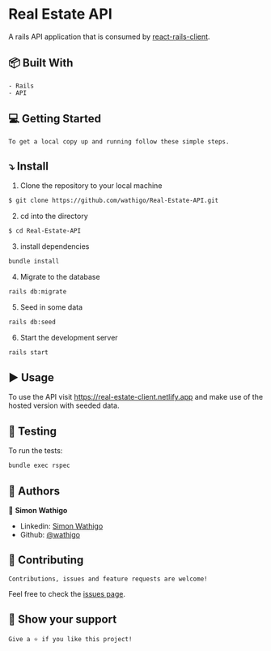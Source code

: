 # Real Estate API

A rails API application that is consumed by [react-rails-client](https://github.com/wathigo/Real-Estate-Client/blob/property/README.md). 

## :package: Built With

    - Rails
    - API

## :computer: Getting Started

    To get a local copy up and running follow these simple steps.

## :arrow_heading_down: Install

1) Clone the repository to your local machine
```sh
$ git clone https://github.com/wathigo/Real-Estate-API.git
```

2) cd into the directory
```sh
$ cd Real-Estate-API
```

3) install dependencies 
```sh
bundle install
```

4) Migrate to the database
```sh
rails db:migrate
```

5) Seed in some data
```sh
rails db:seed
``` 

6) Start the development server
```sh
rails start
```

## :arrow_forward: Usage
To use the API visit  https://real-estate-client.netlify.app and make use of the hosted version with seeded data.

## :vertical_traffic_light: Testing
To run the tests:
```sh
bundle exec rspec
```


## :busts_in_silhouette: Authors

👤 **Simon Wathigo**

- Linkedin: [Simon Wathigo](https://www.linkedin.com/in/simon-wathigo/)
- Github: [@wathigo](https://github.com/wathigo)

## 🤝 Contributing

    Contributions, issues and feature requests are welcome!

Feel free to check the [issues page](../../issues).

## :star2: Show your support

    Give a ⭐️ if you like this project!

